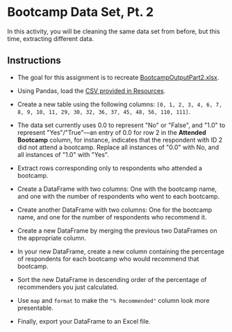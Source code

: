 # Bootcamp Data Set, Pt. 2

In this activity, you will be cleaning the same data set from before, but this time, extracting different data.

## Instructions

* The goal for this assignment is to recreate [BootcampOutputPart2.xlsx](output/BootcampOutputPart2.xlsx).

* Using Pandas, load the [CSV provided in Resources](Resources/2016-FCC-New-Coders-Survey-Data.csv). 

* Create a new table using the following columns: `[0, 1, 2, 3, 4, 6, 7, 8, 9, 10, 11, 29, 30, 32, 36, 37, 45, 48, 56, 110, 111]`.

* The data set currently uses 0.0 to represent "No" or "False", and "1.0" to represent "Yes"/"True"—an entry of 0.0 for row 2 in the **Attended Bootcamp** column, for instance, indicates that the respondent with ID 2 did not attend a bootcamp. Replace all instances of "0.0" with No, and all instances of "1.0" with "Yes".

* Extract rows corresponding only to respondents who attended a bootcamp.

* Create a DataFrame with two columns: One with the bootcamp name, and one with the number of respondents who went to each bootcamp.

* Create another DataFrame with two columns: One for the bootcamp name, and one for the number of respondents who recommend it.

* Create a new DataFrame by merging the previous two DataFrames on the appropriate column.

* In your new DataFrame, create a new column containing the percentage of respondents for each bootcamp who would recommend that bootcamp.

* Sort the new DataFrame in descending order of the percentage of recommenders you just calculated.

* Use `map` and `format` to make the `"% Recommended"` column look more presentable.

* Finally, export your DataFrame to an Excel file.
